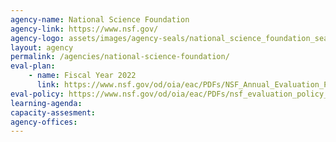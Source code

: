 ```yaml
---
agency-name: National Science Foundation
agency-link: https://www.nsf.gov/
agency-logo: assets/images/agency-seals/national_science_foundation_seal.png
layout: agency
permalink: /agencies/national-science-foundation/ 
eval-plan:
    - name: Fiscal Year 2022
      link: https://www.nsf.gov/od/oia/eac/PDFs/NSF_Annual_Evaluation_Plan_FY22.pdf
eval-policy: https://www.nsf.gov/od/oia/eac/PDFs/nsf_evaluation_policy_september_2020.pdf
learning-agenda:
capacity-assesment:
agency-offices:
---
```

